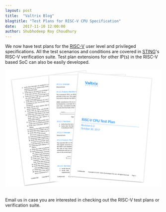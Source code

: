 ```yaml
---
layout: post
title:  "Valtrix Blog"
blogtitle: "Test Plans for RISC-V CPU Specification"
date:   2017-11-10 12:00:00
author: Shubhodeep Roy Choudhury
---
```


We now have test plans for the [RISC-V][riscv_link] user level and privileged specifications. All the test scenarios and conditions are covered in [STING][sting_link]'s RISC-V verification suite. Test plan extensions for other IP(s) in the RISC-V based SoC can also be easily developed.<!--more-->

![STINGTestPlan](/assets/img/STING_Test_Plans.png)

<br/>
Email us in case you are interested in checking out the RISC-V test plans or verification suite.

[sting_link]: http://valtrix.in/sting/
[riscv_link]: http://riscv.org
